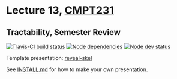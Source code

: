 # Lecture 13, [CMPT231](https://cmpt231-16fa.github.io)
## Tractability, Semester Review

[![Travis-CI build status](https://travis-ci.org/cmpt231-16fa/lec13.svg)](https://travis-ci.org/cmpt231-16fa/lec13)
[![Node dependencies](https://david-dm.org/cmpt231-16fa/lec13.svg)](https://david-dm.org/cmpt231-16fa/lec13)
[![Node dev status](https://david-dm.org/cmpt231-16fa/lec13/dev-status.svg)](https://david-dm.org/cmpt231-16fa/lec13#info=devDependencies)

Template presentation: [reveal-skel](https://github.com/sermons/reveal-skel)

See [INSTALL.md](INSTALL.md)
for how to make your own presentation.
